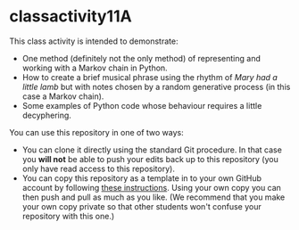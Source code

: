 # classactivity11A

This class activity is intended to demonstrate:

- One method (definitely not the only method) of representing and working with a Markov chain in Python.
- How to create a brief musical phrase using the rhythm of *Mary had a little lamb* but with notes chosen by a random generative process (in this case a Markov chain).
- Some examples of Python code whose behaviour requires a little decyphering.

You can use this repository in one of two ways:

- You can clone it directly using the standard Git procedure.  In that case you **will not** be able to push your edits back up to this repository (you only have read access to this repository).
- You can copy this repository as a template in to your own GitHub account by following [these instructions](https://docs.github.com/en/repositories/creating-and-managing-repositories/creating-a-repository-from-a-template).  Using your own copy you can then push and pull as much as you like.  (We recommend that you make your own copy private so that other students won't confuse your repository with this one.)
